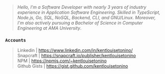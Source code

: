 > _Hello, I'm a Software Developer with nearly 3 years of industry experience in Application Software Engineering. Skilled in TypeScript, Node.js, Go, SQL, NoSQL, Backend, CLI, and GNU/Linux. Moreover, I'm also actively pursuing a Bachelor of Science in Computer Engineering at AMA University_.

### `Accounts`
> Linkedin | https://www.linkedin.com/in/kentlouisetonino/ <br />
> Snapcraft | https://snapcraft.io/publisher/kentlouisetonino <br />
> NPM | https://npmjs.com/~kentlouisetonino <br />
> Github Gists | https://gist.github.com/kentlouisetonino 

